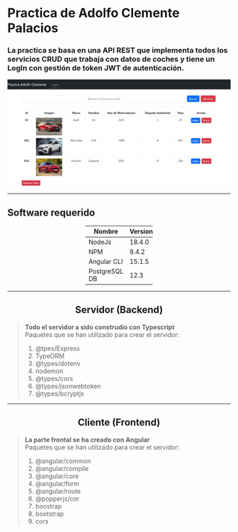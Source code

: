 # Practica de Adolfo Clemente Palacios

### La practica se basa en una API REST que implementa todos los servicios CRUD que trabaja con datos de coches y tiene un LogIn con gestión de token JWT de autenticación.
![](./imagen.jpg)

---

## Software requerido 

<div style="margin-left: auto;
            margin-right: auto;
            width: 30%">
            
| Nombre | Version
|--------|------
| NodeJs | 18.4.0
|NPM | 9.4.2
| Angular CLI | 15.1.5
| PostgreSQL DB | 12.3

</div>       

---
<h2 style="text-align: center"> Servidor (Backend) </h2>

> **Todo el servidor a sido construdio con Typescript**    
> Paquetes que se han utilizado para crear el servidor:
> 1. @tpes/Express
> 2. TypeORM
> 3. @types/dotenv
> 4. nodemon
> 5. @types/cors
> 6. @types/jsonwebtoken
> 7. @types/bcryptjs       

---

<h2 style="text-align: center">Cliente (Frontend) </h2>

> **La parte frontal se ha creado con Angular**    
> Paquetes que se han utilizado para crear el servidor:
> 1. @angular/common
> 1. @angular/compile
> 1. @angular/core
> 1. @angular/form
> 1. @angular/route
> 1. @popperjs/cor
> 1. boostrap
> 1. bootstrap
> 1. cors



